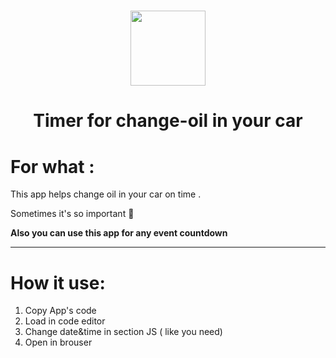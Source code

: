 
<h1 align="center"> <img src="https://media0.giphy.com/media/3oAt1QgSTIXGIfWVTG/200.webp?cid=ecf05e471s68smaqd5hv9as34ggt2ctlri6vscsnie4khl4l&ep=v1_gifs_search&rid=200.webp&ct=g" height="120"
</h1>

<h1 align="center">  Timer for  change-oil in your car </h1>

# For what :
This app helps change oil in your car on time .

Sometimes it's so important 🚩

**Also you can use this app for any event  countdown**

---

# How it use: 
1. Copy App's code
2. Load in code editor
3. Change date&time in section JS ( like you need)
4. Open in brouser
